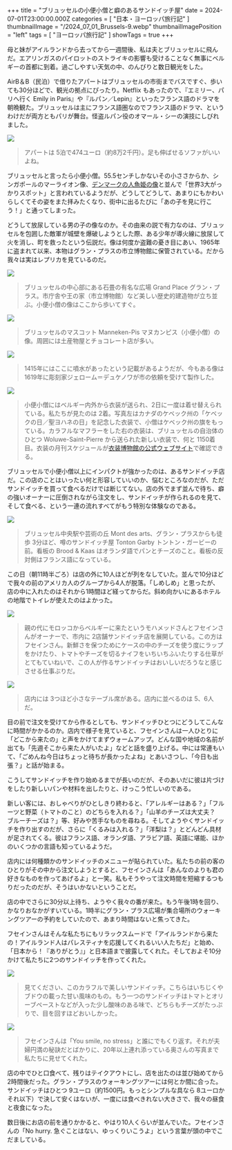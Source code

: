 +++
title = "ブリュッセルの小便小僧と癖のあるサンドイッチ屋"
date = 2024-07-01T23:00:00.000Z
categories = [ "日本・ヨーロッパ旅行記" ]
thumbnailImage = "/2024_07_01_Brussels-9.webp"
thumbnailImagePosition = "left"
tags = [ "ヨーロッパ旅行記" ]
showTags = true
+++

母と妹がアイルランドから去ってから一週間後、私は夫とブリュッセルに飛んだ。エアリンガスのパイロットのストライキの影響も受けることなく無事にベルギーの首都に到着。過ごしやすい天気の中、のんびりと数日観光をした。

<!--more-->

AirB＆B（民泊）で借りたアパートはブリュッセルの市街までバスですぐ、歩いても30分ほどで、観光の拠点にぴったり。Netflix もあったので、『エミリー、パリへ行く Emily in Paris』や『ルパン／Lepin』といったフランス語のドラマを朝晩観た。ブリュッセルは主にフランス語圏なのでフランス語のドラマ、というわけだが両方ともパリが舞台。怪盗ルパン役のオマール・シーの演技にしびれました。

![](/2024_07_01_Brussels-2.webp)

> アパートは 5泊で474ユーロ（約8万2千円）。足も伸ばせるソファがいいよね。

ブリュッセルと言ったら小便小僧。55.5センチしかないその小ささからか、シンガポールのマーライオン像、[デンマークの人魚姫の像](https://www.riastra.com/2023/07/%E9%81%8B%E6%B2%B3%E3%82%AF%E3%83%AB%E3%83%BC%E3%82%BA%E3%81%A7%E3%82%81%E3%81%90%E3%82%8B%E3%82%B3%E3%83%9A%E3%83%B3%E3%83%8F%E3%83%BC%E3%82%B2%E3%83%B3/)と並んで「世界3大がっかりスポット」と言われているようだが、どうしてどうして、あまりにもかわいらしくてその姿をまた拝みたくなり、街中に出るたびに「あの子を見に行こう！」と通ってしまった。

どうして放尿している男の子の像なのか。その由来の説で有力なのは、ブリュッセルを包囲した敵軍が城壁を爆破しようとした際、ある少年が導火線に放尿して火を消し、町を救ったという伝説だ。像は何度か盗難の憂き目にあい、1965年に盗まれて以来、本物はグラン・プラスの市立博物館に保管されている。だから我々は実はレプリカを見ているのだ。

![](/2024_07_01_Brussels-3.webp)

> ブリュッセルの中心部にある石畳の有名な広場 Grand Place グラン・プラス。市庁舎や王の家（市立博物館）など美しい歴史的建造物が立ち並ぶ。小便小僧の像はここから歩いてすぐ。

![](/2024_07_01_Brussels-7.webp)

> ブリュッセルのマスコット Manneken-Pis マヌカンピス（小便小僧）の像。周囲には土産物屋とチョコレート店が多い。

![](/2024_07_01_Brussels-8.webp)

> 1415年にはここに噴水があったという記載があるようだが、今もある像は 1619年に彫刻家ジェローム＝デュケノワが市の依頼を受けて製作した。

![](/2024_07_01_Brussels-1.webp)

> 小便小僧にはベルギー内外から衣装が送られ、2日に一度は着せ替えられている。私たちが見たのは 2着。写真左はカナダのケベック州の「ケベックの日／聖ヨハネの日」を記念した衣装で、小僧はケベック州の旗をもっている。カラフルなマフラーをした右の衣装は、ブリュッセルの自治体のひとつ Woluwe-Saint-Pierre から送られた新しい衣装で、何と 1150着目。衣装の月刊スケジュールが[衣装博物館の公式ウェブサイト](https://www.mannekenpis.brussels/en/dressing-calendar)で確認できる。

ブリュッセルで小便小僧以上にインパクトが強かったのは、あるサンドイッチ店だ。この店のことはいったい何と形容していいのか、悩むところなのだが、ただサンドイッチを買って食べるだけでは断じてない。店の外でまず並んで待ち、癖の強いオーナーに圧倒されながら注文をし、サンドイッチが作られるのを見て、そして食べる、という一連の流れすべてがもう特別な体験なのである。

![](/2024_07_01_Brussels-6.webp)

> ブリュッセル中央駅や芸術の丘 Mont des arts、グラン・プラスからも徒歩 3分ほど、噂のサンドイッチ屋 Tonton Garby トントン・ガービーの前。看板の Brood & Kaas はオランダ語でパンとチーズのこと。看板の反対側はフランス語になっている。

この日（朝11時半ごろ）は店の外に10人ほどが列をなしていた。並んで10分ほどで我々の前のアメリカ人のグループから4人が脱落。「しめしめ」と思ったが、店の中に入れたのはそれから1時間ほど経ってからだ。斜め向かいにあるホテルの地階でトイレが使えたのはよかった。

![](/2024_07_01_Brussels-4.webp)

> 親の代にモロッコからベルギーに来たというモハメッドさんとフセインさんがオーナーで、市内に 2店舗サンドイッチ店を展開している。この方はフセインさん。新鮮さを保つためにケースの中のチーズを使う度にラップをかけたり、トマトやチーズを切るナイフをいちいちふいたりする仕草がとてもていねいで、この人が作るサンドイッチはおいしいだろうなと感じさせる仕事ぶりだ。

![](/2024_07_01_Brussels-5.webp)

> 店内には 3つほど小さなテーブル席がある。店内に並べるのは 5、6人だ。

目の前で注文を受けてから作るとしても、サンドイッチひとつにどうしてこんなに時間がかかるのか。店内で様子を見ていると、フセインさんは一人ひとりに「どこから来たの」と声をかけてまずウォームアップ。どんな国や地域の名前が出ても「先週そこから来た人がいたよ」などと話を盛り上げる。中には常連もいて、「ごめんね今日はちょっと待ちが長かったよね」とあいさつし、「今日も出張？」と話が始まる。

こうしてサンドイッチを作り始めるまでが長いのだが、そのあいだに彼は片づけをしたり新しいパンや材料を出したりと、けっこう忙しいのである。

新しい客には、おしゃべりがひとしきり終わると、「アレルギーはある？」「フルーツと野菜（トマトのこと）のどちらを入れる？」「山羊のチーズは大丈夫？　ブルーチーズは？」等、好みや苦手なものを尋ねる。そしてようやくサンドイッチを作り出すのだが、さらに「くるみは入れる？」「洋梨は？」とどんどん具材が足されてくる。彼はフランス語、オランダ語、アラビア語、英語に堪能、ほかのいくつかの言語も知っているようだ。

店内には何種類かのサンドイッチのメニューが貼られていた。私たちの前の客のひとりがその中から注文しようとすると、フセインさんは「あんなのよりも君の好きなものを作ってあげるよ」と一笑。私もそうやって注文時間を短縮するつもりだったのだが、そうはいかないということだ。

店の中でさらに30分以上待ち、ようやく我々の番が来た。もう午後1時を回り、かなりおなかがすいている。1時半にグラン・プラス広場が集合場所のウォーキングツアーの予約をしていたので、あまり時間はないと焦ってきた。

フセインさんはそんな私たちにもリラックスムードで「アイルランドから来たの！アイルランド人はパレスティナを応援してくれるいい人たちだ」と始め、「日本から！『ありがとう』」と日本語まで披露してくれた。そしておよそ10分かけて私たちに2つのサンドイッチを作ってくれた。

![](/2024_07_01_Brussels-10.webp)

> 見てください、このカラフルで美しいサンドイッチ。こちらはいちじくやブドウの載った甘い風味のもの。もう一つのサンドイッチはトマトとオリーブペーストなどが入った少し酸味のある味で、どちらもチーズがたっぷりで、目を回すほどおいしかった。

![](/2024_07_01_Brussels-9.webp)

> フセインさんは「You smile, no stress」と誰にでもくり返す。それが夫婦円満の秘訣だとばかりに、20年以上連れ添っている奥さんの写真まで私たちに見せてくれた。

店の中でひと口食べて、残りはテイクアウトにし、店を出たのは並び始めてから2時間後だった。グラン・プラスのウォーキングツアーには何とか間に合った。サンドイッチはひとつ 9ユーロ（約1500円。もっとシンプルな具なら 8ユーロかそれ以下）で決して安くはないが、一度には食べきれない大きさで、我々の昼食と夜食になった。

数日後にお店の前を通りかかると、やはり10人くらいが並んでいた。フセインさんの「No hurry. 急ぐことはない、ゆっくりいこうよ」という言葉が頭の中でこだましている。
